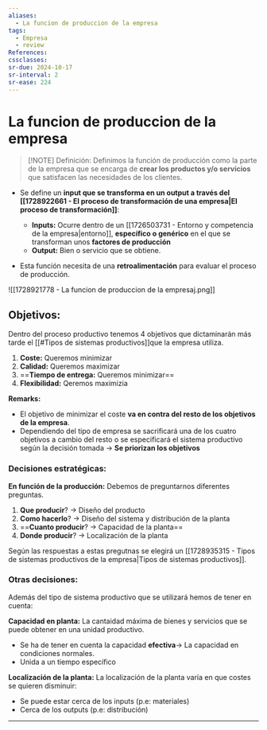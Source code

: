 ```yaml
---
aliases:
  - La funcion de produccion de la empresa
tags:
  - Empresa
  - review
References: 
cssclasses: 
sr-due: 2024-10-17
sr-interval: 2
sr-ease: 224
---
```

# La funcion de produccion de la empresa

> [!NOTE] Definición: 
> Definimos la función de producción como la parte de la empresa que se encarga de **crear los productos y/o servicios** que satisfacen las necesidades de los clientes. 

+ Se define un **input que se transforma en un output a través del [[1728922661 - El proceso de transformación de una empresa|El proceso de transformación]]**: 
	+ **Inputs:** Ocurre dentro de un [[1726503731 - Entorno y competencia de la empresa|entorno]], **específico o genérico** en el que se transforman unos **factores de producción**
	+ **Output:** Bien o servicio que se obtiene.

+ Esta función necesita de una **retroalimentación** para evaluar el proceso de producción.

![[1728921778 - La funcion de produccion de la empresaj.png]]

## Objetivos: 
Dentro del proceso productivo tenemos 4 objetivos que dictaminarán más tarde el [[#Tipos de sistemas productivos]]que la empresa utiliza.

1. **Coste:** Queremos minimizar
2. **Calidad:** Queremos maximizar
3. ==**Tiempo de entrega:** Queremos minimizar==
3. **Flexibilidad:** Qeremos maximizia

**Remarks:**
+ El objetivo de minimizar el coste **va en contra del resto de los objetivos de la empresa**. 
+ Dependiendo del tipo de empresa se sacrificará una de los cuatro objetivos a cambio del resto o se especificará el sistema productivo según la decisión tomada → **Se priorizan los objetivos**

### Decisiones estratégicas:
**En función de la producción:** Debemos de preguntarnos diferentes preguntas.
1. **Que producir**? → Diseño del producto
2. **Como hacerlo**? → Diseño del sistema y distribución de la planta
3. ==**Cuanto producir**? → Capacidad de la planta==
4. **Donde producir**? → Localización de la planta

Según las respuestas a estas pregutnas se elegirá un [[1728935315 - Tipos de sistemas productivos de la empresa|Tipos de sistemas productivos]].

### Otras decisiones:
Además del tipo de sistema productivo que se utilizará hemos de tener en cuenta:

**Capacidad en planta:** La cantaidad máxima de bienes y servicios que se puede obtener en una unidad productivo.
+ Se ha de tener en cuenta la capacidad **efectiva**→ La capacidad en condiciones normales. 
+ Unida a un tiempo específico


**Localización de la planta:** La localización de la planta varía en que costes se quieren disminuir: 
+ Se puede estar cerca de los inputs (p.e: materiales)
+ Cerca de los outputs (p.e: distribución)
***
